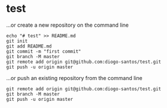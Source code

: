 # test

…or create a new repository on the command line

```
echo "# test" >> README.md
git init
git add README.md
git commit -m "first commit"
git branch -M master
git remote add origin git@github.com:diogo-santos/test.git
git push -u origin master
```             

…or push an existing repository from the command line
```
git remote add origin git@github.com:diogo-santos/test.git
git branch -M master
git push -u origin master
``` 
